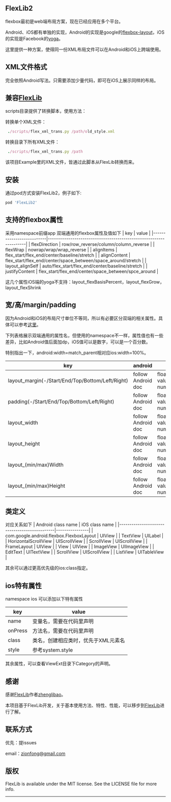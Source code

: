
## FlexLib2

flexbox最初是web端布局方案，现在已经应用在多个平台。

Android、iOS都有单独的实现，Android的实现是google的[flexbox-layout](https://github.com/google/flexbox-layout.git)，iOS的实现是Facebook的[yoga](https://github.com/facebook/yoga.git)。

这里提供一种方案，使得同一份XML布局文件可以在Android和iOS上跨端使用。

## XML文件格式
完全依照Android写法。只需要添加少量代码，即可在iOS上展示同样的布局。


## 兼容[FlexLib](https://github.com/zhenglibao/FlexLib.git)
scripts目录提供了转换脚本，使用方法：

转换单个XML文件：
```ruby
 ./scripts/flex_xml_trans.py /path/old_style.xml
```
转换目录下所有XML文件：
```ruby
 ./scripts/flex_xml_trans.py /path
```
该项目Example里的XML文件，皆通过此脚本从FlexLib转换而来。


## 安装

通过pod方式安装FlexLib2，例子如下:

```ruby
pod 'FlexLib2'
```

## 支持的flexbox属性

采用namespace前缀app 双端通用的flexbox属性及值如下
| key                      | value                                                             |
|--------------------------|-------------------------------------------------------------------|
| flexDirection            | row/row\_reverse/column/column\_reverse                           |
| flexWrap                 | nowrap/wrap/wrap\_reverse                                         |
| alignItems               | flex\_start/flex\_end/center/baseline/stretch                     |
| alignContent             | flex\_start/flex\_end/center/space\_between/space\_around/stretch |
| layout\_alignSelf        | auto/flex\_start/flex\_end/center/baseline/stretch                |
| justifyContent           | flex\_start/flex\_end/center/space\_between/spce\_around          |

这几个属性iOS端的yoga不支持：layout_flexBasisPercent，layout_flexGrow，layout_flexShrink

## 宽/高/margin/padding

因为Android和iOS的布局尺寸单位不等同，所以有必要区分双端的相关属性。具体可以参考[这里](https://juejin.im/entry/5a37bd866fb9a04509099d25)。

下列表格展示双端通用的属性名，但使用的namespace不一样，属性值也有一些差异，比如Android值后面加dp，iOS值可以是数字，可以是一个百分数。

特别指出一下，android:width=match_parent相对应ios:width=100%。


| key                  | android            | ios                         |
|----------------------|--------------------|-----------------------------|
| layout\_margin(-/Start/End/Top/Bottom/Left/Right)       | follow Android doc | float num value/percent num |
| padding(-/Start/End/Top/Bottom/Left/Right)              | follow Android doc | float num value/percent num |
| layout\_width        | follow Android doc | float num value/percent num |
| layout\_height     | follow Android doc | float num value/percent num |
| layout\_(min/max)Width        | follow Android doc | float num value/percent num |
| layout\_(min/max)Height    | follow Android doc | float num value/percent num |


## 类定义
对应关系如下
| Android class name                           | iOS class name |
|----------------------------------------------|----------------|
| com\.google\.android\.flexbox\.FlexboxLayout | UIView         |
| TextView                                     | UILabel        |
| HorizontalScrollView                         | UIScrollView   |
| ScrollView                                   | UIScrollView   |
| FrameLayout                                  | UIView         |
| View                                         | UIView         |
| ImageView                                    | UIImageView    |
| EditText                                     | UITextView     |
| ScrollView                                   | UIScrollView   |
| ListView                                     | UITableView    |

其余可以通过更高优先级的ios:class指定。


## ios特有属性

namespace ios 可以添加以下特有属性

| key                             | value                                                                                                                          |
|---------------------------------|--------------------------------------------------------------------------------------------------------------------------------|
| name                            | 变量名，需要在代码里声明                                                                                                                            |
| onPress                         | 方法名，需要在代码里声明                                                                                                                            |
| class                           | 类名，创建相应类时，优先于XML元素名                                                                                                                             |
| style                           | 参考system.style                                                                                                                         |

其余属性，可以查看ViewExt目录下Category的声明。


## 感谢
感谢[FlexLib](https://github.com/zhenglibao/FlexLib.git)作者[zhenglibao](798393829@qq.com)。

本项目基于FlexLib开发，关于基本使用方法、特性、性能，可以移步到[FlexLib](https://github.com/zhenglibao/FlexLib.git)进行了解。

## 联系方式
优先：提issues

email：zionfong@gmail.com


## 版权

FlexLib is available under the MIT license. See the LICENSE file for more info.

---

